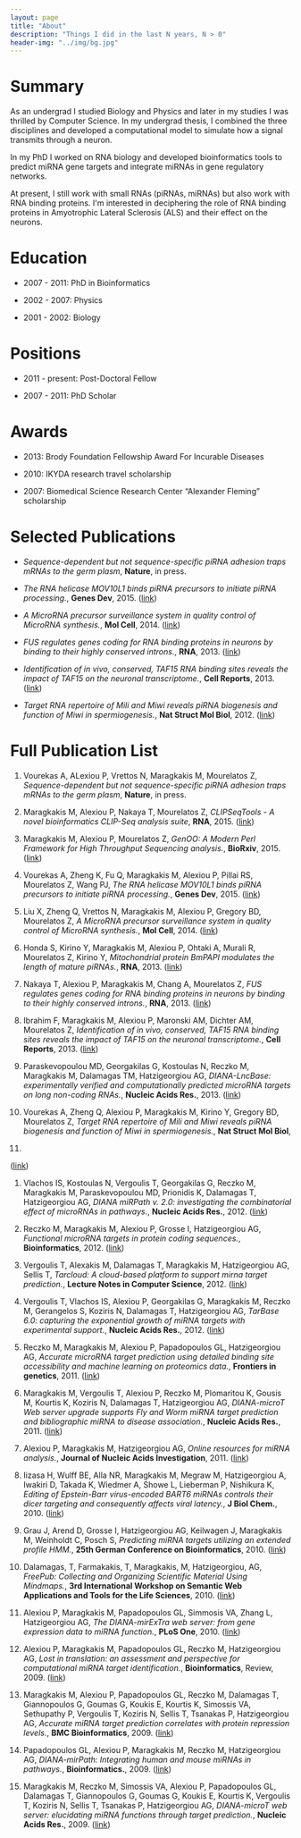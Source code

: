 ```yaml
---
layout: page
title: "About"
description: "Things I did in the last N years, N > 0"
header-img: "../img/bg.jpg"
---
```


# Summary

As an undergrad I studied Biology and Physics and later in my studies I was
thrilled by Computer Science. In my undergrad thesis, I combined the three
disciplines and developed a computational model to simulate how a signal
transmits through a neuron.

In my PhD I worked on RNA biology and developed bioinformatics tools to
predict miRNA gene targets and integrate miRNAs in gene regulatory networks.

At present, I still work with small RNAs (piRNAs, miRNAs) but also work with
RNA binding proteins. I'm interested in deciphering the role of RNA binding
proteins in Amyotrophic Lateral Sclerosis (ALS) and their effect on the
neurons.

# Education

* 2007 - 2011: PhD in Bioinformatics

* 2002 - 2007: Physics

* 2001 - 2002: Biology

# Positions

* 2011 - present: Post-Doctoral Fellow

* 2007 - 2011: PhD Scholar

# Awards

* 2013: Brody Foundation Fellowship Award For Incurable Diseases

* 2010: IKYDA research travel scholarship

* 2007: Biomedical Science Research Center “Alexander Fleming” scholarship

# Selected Publications

*  *Sequence-dependent but not sequence-specific piRNA adhesion traps mRNAs to
the germ plasm*, **Nature**, in press.

*  *The RNA helicase MOV10L1 binds piRNA precursors to initiate piRNA
processing.*, **Genes Dev**, 2015.
([link](http://genesdev.cshlp.org/content/early/2015/03/10/gad.254631.114))

*  *A MicroRNA precursor surveillance system in quality control of MicroRNA
synthesis.*, **Mol Cell**, 2014.
([link](http://www.cell.com/molecular-cell/abstract/S1097-2765(14)00610-8))

*  *FUS regulates genes coding for RNA binding proteins in neurons by binding
to their highly conserved introns.*, **RNA**, 2013.
([link](http://rnajournal.cshlp.org/content/19/4/498.abstract))

*  *Identification of in vivo, conserved, TAF15 RNA binding sites reveals the
impact of TAF15 on the neuronal transcriptome.*, **Cell Reports**, 2013.
([link](http://www.cell.com/cell-reports/abstract/S2211-1247(13)00028-4))

*  *Target RNA repertoire of Mili and Miwi reveals piRNA biogenesis and
function of Miwi in spermiogenesis.*, **Nat Struct Mol Biol**, 2012.
([link](http://www.nature.com/nsmb/journal/v19/n8/full/nsmb.2347.html))

# Full Publication List

1.  Vourekas A, ALexiou P, Vrettos N, Maragkakis M, Mourelatos Z,
*Sequence-dependent but not sequence-specific piRNA adhesion traps mRNAs to
the germ plasm*, **Nature**, in press.

1.  Maragkakis M, Alexiou P, Nakaya T, Mourelatos Z, *CLIPSeqTools - A novel
bioinformatics CLIP-Seq analysis suite*, **RNA**, 2015.
([link](http://rnajournal.cshlp.org/content/early/2015/11/17/rna.052167.115))

1.  Maragkakis M, Alexiou P, Mourelatos Z, *GenOO: A Modern Perl Framework
for High Throughput Sequencing analysis.*, **BioRxiv**, 2015.
([link](http://biorxiv.org/content/early/2015/11/03/019265))

1.  Vourekas A, Zheng K, Fu Q, Maragkakis M, Alexiou P, Pillai RS,
Mourelatos Z, Wang PJ, *The RNA helicase MOV10L1 binds piRNA precursors to
initiate piRNA processing.*, **Genes Dev**, 2015.
([link](http://genesdev.cshlp.org/content/early/2015/03/10/gad.254631.114))

1.  Liu X, Zheng Q, Vrettos N, Maragkakis M, Alexiou P, Gregory BD, Mourelatos
Z, *A MicroRNA precursor surveillance system in quality control of MicroRNA
synthesis.*, **Mol Cell**, 2014.
([link](http://www.cell.com/molecular-cell/abstract/S1097-2765(14)00610-8))

1.  Honda S, Kirino Y, Maragkakis M, Alexiou P, Ohtaki A, Murali R, Mourelatos
Z, Kirino Y, *Mitochondrial protein BmPAPI modulates the length of mature
piRNAs.*, **RNA**, 2013.
([link](http://rnajournal.cshlp.org/content/19/10/1405.abstract))

1.  Nakaya T, Alexiou P, Maragkakis M, Chang A, Mourelatos Z, *FUS regulates
genes coding for RNA binding proteins in neurons by binding to their highly
conserved introns.*, **RNA**, 2013.
([link](http://rnajournal.cshlp.org/content/19/4/498.abstract))

1.  Ibrahim F, Maragkakis M, Alexiou P, Maronski AM, Dichter AM, Mourelatos Z,
*Identification of in vivo, conserved, TAF15 RNA binding sites reveals the
impact of TAF15 on the neuronal transcriptome.*, **Cell Reports**, 2013.
([link](http://www.cell.com/cell-reports/abstract/S2211-1247(13)00028-4))

1.  Paraskevopoulou MD, Georgakilas G, Kostoulas N, Reczko M, Maragkakis M,
Dalamagas TM, Hatzigeorgiou AG, *DIANA-LncBase: experimentally verified and
computationally predicted microRNA targets on long non-coding RNAs.*,
**Nucleic Acids Res.**, 2013.
([link](http://nar.oxfordjournals.org/content/41/D1/D239.abstract))

1.  Vourekas A, Zheng Q, Alexiou P, Maragkakis M, Kirino Y, Gregory BD,
Mourelatos Z, *Target RNA repertoire of Mili and Miwi reveals piRNA
biogenesis and function of Miwi in spermiogenesis.*, **Nat Struct Mol Biol**,
2012.
([link](http://www.nature.com/nsmb/journal/v19/n8/full/nsmb.2347.html))

1.  Vlachos IS, Kostoulas N, Vergoulis T, Georgakilas G, Reczko M, Maragkakis
M, Paraskevopoulou MD, Prionidis K, Dalamagas T, Hatzigeorgiou AG, *DIANA
miRPath v. 2.0: investigating the combinatorial effect of microRNAs in
pathways.*, **Nucleic Acids Res.**, 2012.
([link](http://nar.oxfordjournals.org/content/40/W1/W498.abstract))

1.  Reczko M, Maragkakis M, Alexiou P, Grosse I, Hatzigeorgiou AG, *Functional
microRNA targets in protein coding sequences.*, **Bioinformatics**, 2012.
([link](http://bioinformatics.oxfordjournals.org/content/28/6/771.abstract))

1. Vergoulis T, Alexakis M, Dalamagas T, Maragkakis M, Hatzigeorgiou AG,
Sellis T, *Tarcloud: A cloud-based platform to support mirna target
prediction.*, **Lecture Notes in Computer Science**, 2012.
([link](http://link.springer.com/chapter/10.1007%2F978-3-642-31235-9_48))

1.  Vergoulis T, Vlachos IS, Alexiou P, Georgakilas G, Maragkakis M, Reczko M,
Gerangelos S, Koziris N, Dalamagas T, Hatzigeorgiou AG, *TarBase 6.0:
capturing the exponential growth of miRNA targets with experimental support.*,
**Nucleic Acids Res.**, 2012.
([link](http://nar.oxfordjournals.org/content/40/D1/D222.abstract))

1.  Reczko M, Maragkakis M, Alexiou P, Papadopoulos GL, Hatzigeorgiou AG,
*Accurate microRNA target prediction using detailed binding site accessibility
and machine learning on proteomics data.*, **Frontiers in genetics**, 2011.
([link](http://journal.frontiersin.org/article/10.3389/fgene.2011.00103/abstract))

1.  Maragkakis M, Vergoulis T, Alexiou P, Reczko M, Plomaritou K, Gousis M,
Kourtis K, Koziris N, Dalamagas T, Hatzigeorgiou AG, *DIANA-microT Web server
upgrade supports Fly and Worm miRNA target prediction and bibliographic miRNA
to disease association.*, **Nucleic Acids Res.**, 2011.
([link](http://nar.oxfordjournals.org/content/39/suppl_2/W145.abstract))

1.  Alexiou P, Maragkakis M, Hatzigeorgiou AG, *Online resources for miRNA
analysis.*, **Journal of Nucleic Acids Investigation**, 2011.
([link](http://www.pagepress.org/journals/index.php/jnai/article/view/jnai.2011.e4))

1.  Iizasa H, Wulff BE, Alla NR, Maragkakis M, Megraw M, Hatzigeorgiou A,
Iwakiri D, Takada K, Wiedmer A, Showe L, Lieberman P, Nishikura K, *Editing
of Epstein-Barr virus-encoded BART6 miRNAs controls their dicer targeting and
consequently affects viral latency.*, **J Biol Chem.**, 2010.
([link](http://www.jbc.org/content/285/43/33358.abstract))

1.  Grau J, Arend D, Grosse I, Hatzigeorgiou AG, Keilwagen J, Maragkakis M,
Weinholdt C, Posch S, *Predicting miRNA targets utilizing an extended profile
HMM.*, **25th German Conference on Bioinformatics**, 2010.
([link](https://www.researchgate.net/publication/221493448_Predicting_miRNA_targets_utilizing_an_Extended_Profile_HMM))

1.  Dalamagas, T, Farmakakis, T, Maragkakis, M, Hatzigeorgiou, AG, *FreePub:
Collecting and Organizing Scientific Material Using Mindmaps.*, **3rd
International Workshop on Semantic Web Applications and Tools for the Life
Sciences**, 2010.
([link](http://ceur-ws.org/Vol-698/paper11.pdf))

1.  Alexiou P, Maragkakis M, Papadopoulos GL, Simmosis VA, Zhang L,
Hatzigeorgiou AG, *The DIANA-mirExTra web server: from gene expression data
to miRNA function.*, **PLoS One**, 2010.
([link](http://journals.plos.org/plosone/article?id=10.1371/journal.pone.0009171))

1.  Alexiou P, Maragkakis M, Papadopoulos GL, Reczko M, Hatzigeorgiou AG,
*Lost in translation: an assessment and perspective for computational miRNA
target identification.*, **Bioinformatics**, Review, 2009.
([link](http://bioinformatics.oxfordjournals.org/content/25/23/3049.abstract))

1.  Maragkakis M, Alexiou P, Papadopoulos GL, Reczko M, Dalamagas T,
Giannopoulos G, Goumas G, Koukis E, Kourtis K, Simossis VA, Sethupathy P,
Vergoulis T, Koziris N, Sellis T, Tsanakas P, Hatzigeorgiou AG, *Accurate
miRNA target prediction correlates with protein repression levels.*, **BMC
Bioinformatics**, 2009.
([link](http://bmcbioinformatics.biomedcentral.com/articles/10.1186/1471-2105-10-295))

1.  Papadopoulos GL, Alexiou P, Maragkakis M, Reczko M, Hatzigeorgiou AG,
*DIANA-mirPath: Integrating human and mouse miRNAs in pathways.*,
**Bioinformatics.**, 2009.
([link](http://bioinformatics.oxfordjournals.org/content/25/15/1991.abstract))

1.  Maragkakis M, Reczko M, Simossis VA, Alexiou P, Papadopoulos GL, Dalamagas
T, Giannopoulos G, Goumas G, Koukis E, Kourtis K, Vergoulis T, Koziris N,
Sellis T, Tsanakas P, Hatzigeorgiou AG, *DIANA-microT web server: elucidating
miRNA functions through target prediction.*, **Nucleic Acids Res.**, 2009.
([link](http://nar.oxfordjournals.org/content/37/suppl_2/W273.abstract))

